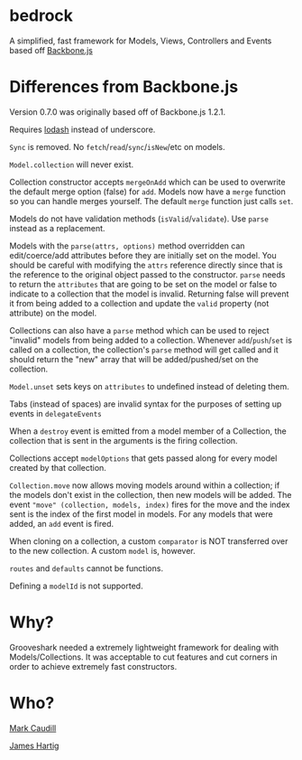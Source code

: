 bedrock
=======

A simplified, fast framework for Models, Views, Controllers and Events based off [Backbone.js](https://github.com/jashkenas/backbone)

# Differences from Backbone.js

Version 0.7.0 was originally based off of Backbone.js 1.2.1.

Requires [lodash](https://github.com/lodash/lodash) instead of underscore.

`Sync` is removed. No `fetch`/`read`/`sync`/`isNew`/etc on models.

`Model.collection` will never exist.

Collection constructor accepts `mergeOnAdd` which can be used to overwrite the default merge option (false) for `add`. Models now have a
`merge` function so you can handle merges yourself. The default `merge` function just calls `set`.

Models do not have validation methods (`isValid`/`validate`). Use `parse` instead as a replacement.

Models with the `parse(attrs, options)` method overridden can edit/coerce/add attributes before they are initially set on the model. You should
be careful with modifying the `attrs` reference directly since that is the reference to the original object passed to the constructor. `parse`
needs to return the `attributes` that are going to be set on the model or false to indicate to a collection that the model is invalid. Returning
false will prevent it from being added to a collection and update the `valid` property (not attribute) on the model.

Collections can also have a `parse` method which can be used to reject "invalid" models from being added to a collection. Whenever
`add`/`push`/`set` is called on a collection, the collection's `parse` method will get called and it should return the "new" array that will be 
added/pushed/set on the collection.

`Model.unset` sets keys on `attributes` to undefined instead of deleting them.

Tabs (instead of spaces) are invalid syntax for the purposes of setting up events in `delegateEvents`

When a `destroy` event is emitted from a model member of a Collection, the collection that is sent in the arguments is the firing collection.

Collections accept `modelOptions` that gets passed along for every model created by that collection.

`Collection.move` now allows moving models around within a collection; if the models don't exist in the collection, then new models will be added.
The event `"move" (collection, models, index)` fires for the move and the index sent is the index of the first model in models. For any models
that were added, an `add` event is fired.

When cloning on a collection, a custom `comparator` is NOT transferred over to the new collection. A custom `model` is, however.

`routes` and `defaults` cannot be functions.

Defining a `modelId` is not supported.

# Why?

Grooveshark needed a extremely lightweight framework for dealing with Models/Collections. It was acceptable to cut features and cut corners
in order to achieve extremely fast constructors.

# Who?

[Mark Caudill](https://github.com/mc0/)

[James Hartig](https://github.com/fastest963/)
